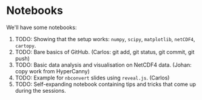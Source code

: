 # Notebooks

We'll have some notebooks:

1. TODO: Showing that the setup works: `numpy`, `scipy`, `matplotlib`, `netCDF4`, `cartopy`.
2. TODO: Bare basics of GitHub. (Carlos: git add, git status, git commit, git push)
3. TODO: Basic data analysis and visualisation on NetCDF4 data. (Johan: copy work from HyperCanny)
4. TODO: Example for `nbconvert` slides using `reveal.js`. (Carlos)
5. TODO: Self-expanding notebook containing tips and tricks that come up during the sessions.
